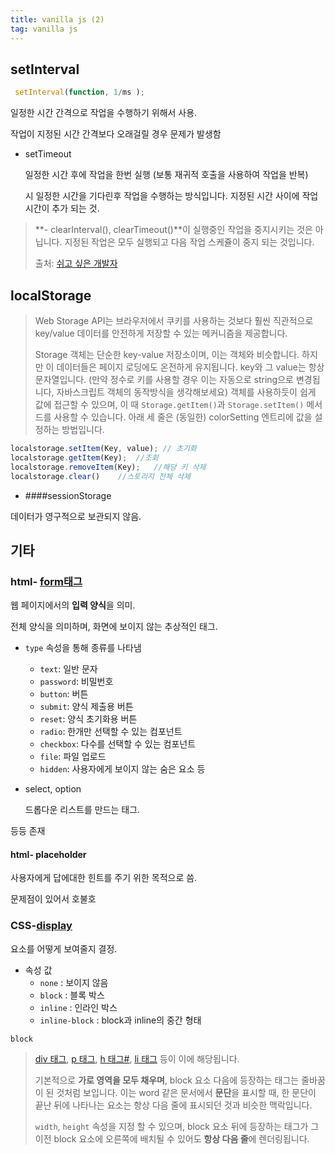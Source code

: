 ```yaml
---
title: vanilla js (2)
tag: vanilla js
---
```


## setInterval

```js
 setInterval(function, 1/ms );
```

일정한 시간 간격으로 작업을 수행하기 위해서 사용.

작업이 지정된 시간 간격보다 오래걸릴 경우 문제가 발생함

+ setTimeout

  일정한 시간 후에 작업을 한번 실행 (보통 재귀적 호출을 사용하여 작업을 반복)

   시 일정한 시간을 기다린후 작업을 수행하는 방식입니다. 지정된 시간 사이에 작업 시간이 추가 되는 것.

> **- clearInterval(), clearTimeout()**이 실행중인 작업을 중지시키는 것은 아닙니다. 지정된 작업은 모두 실행되고 다음 작업 스케쥴이 중지 되는 것입니다.
>
> 출처:  [쉬고 싶은 개발자](https://offbyone.tistory.com/241)

## localStorage

> Web Storage API는 브라우저에서 쿠키를 사용하는 것보다 훨씬 직관적으로 key/value 데이터를 안전하게 저장할 수 있는 메커니즘을 제공합니다.
>
> Storage 객체는 단순한 key-value 저장소이며, 이는 객체와 비슷합니다. 하지만 이 데이터들은 페이지 로딩에도 온전하게 유지됩니다. key와 그 value는 항상 문자열입니다. (만약 정수로 키를 사용할 경우 이는 자동으로 string으로 변경됩니다, 자바스크립트 객체의 동작방식을 생각해보세요) 객체를 사용하듯이 쉽게 값에 접근할 수 있으며, 이 때 `Storage.getItem()`과 `Storage.setItem()` 메서드를 사용할 수 있습니다. 아래 세 줄은 (동일한) colorSetting 엔트리에 값을 설정하는 방법입니다.

```js
localstorage.setItem(Key, value); // 초기화
localstorage.getItem(Key);	//조회
localstorage.removeItem(Key);	//해당 키 삭제
localstorage.clear()	//스토리지 전체 삭제
```



+ ####sessionStorage

데이터가 영구적으로 보관되지 않음.









## 기타

### html- [form태그](https://ofcourse.kr/html-course/form-태그) 

 웹 페이지에서의 **입력 양식**을 의미.

전체 양식을 의미하며, 화면에 보이지 않는 추상적인 태그.

+ `type` 속성을 통해 종류를 나타냄
  - `text`: 일반 문자
  - `password`: 비밀번호
  - `button`: 버튼
  - `submit`: 양식 제출용 버튼
  - `reset`: 양식 초기화용 버튼
  - `radio`: 한개만 선택할 수 있는 컴포넌트
  - `checkbox`: 다수를 선택할 수 있는 컴포넌트
  - `file`: 파일 업로드
  - `hidden`: 사용자에게 보이지 않는 숨은 요소 등

+ select, option

  드롭다운 리스트를 만드는 태그.

등등 존재    

 

#### html- placeholder

사용자에게 답에대한 힌트를 주기 위한 목적으로 씀.

문제점이 있어서 호불호   



### CSS-[display](https://ofcourse.kr/css-course/display-속성)

요소를 어떻게 보여줄지 결정.

+ 속성 값
  + `none` : 보이지 않음
  + `block` : 블록 박스
  + `inline` : 인라인 박스
  + `inline-block` : block과 inline의 중간 형태

`block`

> [div 태그](https://ofcourse.kr/html-course/div-태그), [p 태그](https://ofcourse.kr/html-course/p-태그), [h 태그#](https://ofcourse.kr/html-course/hn-태그), [li 태그](https://ofcourse.kr/html-course/li-태그) 등이 이에 해당됩니다.
>
> 기본적으로 **가로 영역을 모두 채우며**, block 요소 다음에 등장하는 태그는 줄바꿈이 된 것처럼 보입니다. 이는 word 같은 문서에서 **문단**을 표시할 때, 한 문단이 끝난 뒤에 나타나는 요소는 항상 다음 줄에 표시되던 것과 비슷한 맥락입니다.
>
> `width`, `height` 속성을 지정 할 수 있으며, block 요소 뒤에 등장하는 태그가 그 이전 block 요소에 오른쪽에 배치될 수 있어도 **항상 다음 줄**에 렌더링됩니다.





